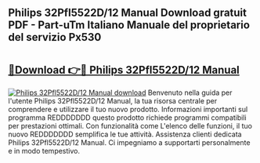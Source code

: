 ## Philips 32Pfl5522D/12 Manual Download gratuit PDF - Part-uTm Italiano Manuale del proprietario del servizio Px530

# <h2><a href="http://dfgn1b.blite.top/?on=Philips+32Pfl5522D%2f12+Manual">🔗Download 👉🔴 Philips 32Pfl5522D/12 Manual</a></h2>

[![Philips 32Pfl5522D/12 Manual download](https://i.imgur.com/lujVjoI.png)](http://dfgn1b.blite.top/?on=Philips+32Pfl5522D%2f12+Manual)
Benvenuto nella guida per l'utente Philips 32Pfl5522D/12 Manual, la tua risorsa centrale per comprendere e utilizzare il tuo nuovo prodotto. Informazioni importanti sul programma REDDDDDDD questo prodotto richiede programmi compatibili per prestazioni ottimali. Con funzionalità come L'elenco delle funzioni, il tuo nuovo REDDDDDDD semplifica le tue attività. Assistenza clienti dedicata Philips 32Pfl5522D/12 Manual. Ci impegniamo a supportarti personalmente e in modo tempestivo.
